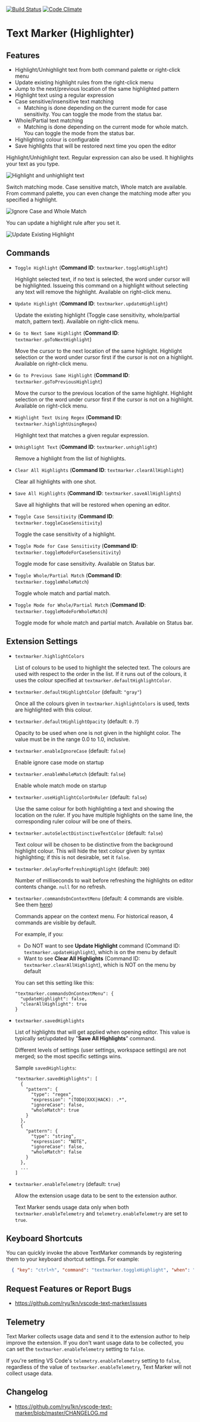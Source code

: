 [![Build Status](https://travis-ci.org/ryu1kn/vscode-text-marker.svg?branch=master)](https://travis-ci.org/ryu1kn/vscode-text-marker)
[![Code Climate](https://codeclimate.com/github/ryu1kn/vscode-text-marker/badges/gpa.svg)](https://codeclimate.com/github/ryu1kn/vscode-text-marker)

# Text Marker (Highlighter)

## Features

* Highlight/Unhighlight text from both command palette or right-click menu
* Update existing highlight rules from the right-click menu
* Jump to the next/previous location of the same highlighted pattern
* Highlight text using a regular expression
* Case sensitive/insensitive text matching
  * Matching is done depending on the current mode for case sensitivity. You can toggle the mode from the status bar.
* Whole/Partial text matching
  * Matching is done depending on the current mode for whole match. You can toggle the mode from the status bar.
* Highlighting colour is configurable
* Save highlights that will be restored next time you open the editor

Highlight/Unhighlight text. Regular expression can also be used. It highlights your text as you type.

![Highlight and unhighlight text](https://raw.githubusercontent.com/ryu1kn/vscode-text-marker/master/images/animations/public.gif)

Switch matching mode. Case sensitive match, Whole match are available. From command palette, you can even change the matching mode after you specified a highlight.

![Ignore Case and Whole Match](https://raw.githubusercontent.com/ryu1kn/vscode-text-marker/master/images/animations/ignore-case-and-whole-match.gif)

You can update a highlight rule after you set it.

![Update Existing Highlight](https://raw.githubusercontent.com/ryu1kn/vscode-text-marker/master/images/animations/update-highlight.gif)


## Commands

* `Toggle Highlight` (**Command ID**: `textmarker.toggleHighlight`)

    Highlight selected text, if no text is selected, the word under cursor will be highlighted.
    Issueing this command on a highlight without selecting any text will remove the highlight.
    Available on right-click menu.

* `Update Highlight` (**Command ID**: `textmarker.updateHighlight`)

    Update the existing highlight (Toggle case sensitivity, whole/partial match, pattern text).
    Available on right-click menu.

* `Go to Next Same Highlight` (**Command ID**: `textmarker.goToNextHighlight`)

    Move the cursor to the next location of the same highlight. Highlight selection or the word under cursor
    first if the cursor is not on a highlight.
    Available on right-click menu.

* `Go to Previous Same Highlight` (**Command ID**: `textmarker.goToPreviousHighlight`)

    Move the cursor to the previous location of the same highlight. Highlight selection or the word under cursor
    first if the cursor is not on a highlight.
    Available on right-click menu.

* `Highlight Text Using Regex` (**Command ID**: `textmarker.highlightUsingRegex`)

    Highlight text that matches a given regular expression.

* `Unhighlight Text` (**Command ID**: `textmarker.unhighlight`)

    Remove a highlight from the list of highlights.

* `Clear All Highlights` (**Command ID**: `textmarker.clearAllHighlight`)

    Clear all highlights with one shot.

* `Save All Highlights` (**Command ID**: `textmarker.saveAllHighlights`)

    Save all highlights that will be restored when opening an editor.

* `Toggle Case Sensitivity` (**Command ID**: `textmarker.toggleCaseSensitivity`)

    Toggle the case sensitivity of a highlight.

* `Toggle Mode for Case Sensitivity` (**Command ID**: `textmarker.toggleModeForCaseSensitivity`)

    Toggle mode for case sensitivity.
    Available on Status bar.

* `Toggle Whole/Partial Match` (**Command ID**: `textmarker.toggleWholeMatch`)

    Toggle whole match and partial match.

* `Toggle Mode for Whole/Partial Match` (**Command ID**: `textmarker.toggleModeForWholeMatch`)

    Toggle mode for whole match and partial match.
    Available on Status bar.

## Extension Settings

* `textmarker.highlightColors`

    List of colours to be used to highlight the selected text. The colours are used with respect to the order in the list.
    If it runs out of the colours, it uses the colour specified at `textmarker.defaultHighlightColor`.

* `textmarker.defaultHighlightColor` (default: `"gray"`)

    Once all the colours given in `textmarker.highlightColors` is used, texts are highlighted with this colour.

* `textmarker.defaultHighlightOpacity` (default: `0.7`)

    Opacity to be used when one is not given in the highlight color. The value must be in the range 0.0 to 1.0, inclusive.

* `textmarker.enableIgnoreCase` (default: `false`)

    Enable ignore case mode on startup

* `textmarker.enableWholeMatch` (default: `false`)

    Enable whole match mode on startup

* `textmarker.useHighlightColorOnRuler` (default: `false`)

    Use the same colour for both highlighting a text and showing the location on the ruler.
    If you have multiple highlights on the same line, the corresponding ruler colour will be one of theirs.

* `textmarker.autoSelectDistinctiveTextColor` (default: `false`)

    Text colour will be chosen to be distinctive from the background highlight colour.
    This will hide the text colour given by syntax highlighting; if this is not desirable, set it `false`.

* `textmarker.delayForRefreshingHighlight` (default: `300`)

    Number of milliseconds to wait before refreshing the highlights on editor contents change. `null` for no refresh.

* `textmarker.commandsOnContextMenu` (default: 4 commands are visible. See them [here](https://github.com/ryu1kn/vscode-text-marker/blob/c8fcadd3b9271b46c7de1b15c776e6d4889aa35e/package.json#L109))

    Commands appear on the context menu. For historical reason, 4 commands are visible by default.

    For example, if you:

    * Do NOT want to see **Update Highlight** command (Command ID: `textmarker.updateHighlight`), which is on the menu by default
    * Want to see **Clear All Highlights** (Command ID: `textmarker.clearAllHighlight`), which is NOT on the menu by default

    You can set this setting like this:

    ```
    "textmarker.commandsOnContextMenu": {
      "updateHighlight": false,
      "clearAllHighlight": true
    }
    ```

* `textmarker.savedHighlights`

    List of highlights that will get applied when opening editor.
    This value is typically set/updated by "**Save All Highlights**" command.

    Different levels of settings (user settings, workspace settings) are not merged; so the most specific settings wins.

    Sample `savedHighlights`:

    ```
    "textmarker.savedHighlights": [
      {
        "pattern": {
          "type": "regex",
          "expression": "(TODO|XXX|HACK): .*",
          "ignoreCase": false,
          "wholeMatch": true
        }
      },
      {
        "pattern": {
          "type": "string",
          "expression": "NOTE",
          "ignoreCase": false,
          "wholeMatch": false
        }
      },
      ...
    ]
    ```

* `textmarker.enableTelemetry` (default: `true`)
    
    Allow the extension usage data to be sent to the extension author.

    Text Marker sends usage data only when both `textmarker.enableTelemetry` and `telemetry.enableTelemetry` are set to `true`.

## Keyboard Shortcuts

You can quickly invoke the above TextMarker commands by registering them to your keyboard shortcut settings. For example:

```json
  { "key": "ctrl+h", "command": "textmarker.toggleHighlight", "when": "editorTextFocus" }
```

## Request Features or Report Bugs

* https://github.com/ryu1kn/vscode-text-marker/issues

## Telemetry

Text Marker collects usage data and send it to the extension author to help improve the extension.
If you don't want usage data to be collected, you can set the `textmarker.enableTelemetry` setting to `false`.

If you're setting VS Code's `telemetry.enableTelemetry` setting to `false`,
regardless of the value of `textmarker.enableTelemetry`, Text Marker will not collect usage data.

## Changelog

* https://github.com/ryu1kn/vscode-text-marker/blob/master/CHANGELOG.md
